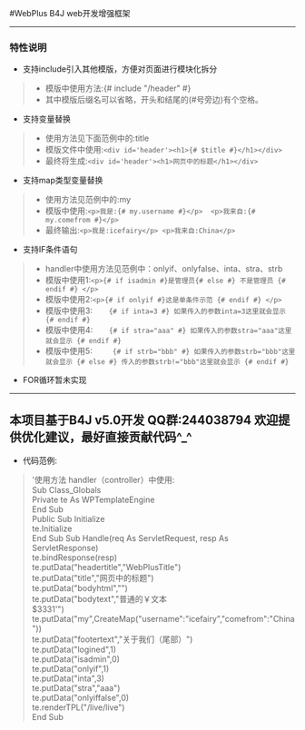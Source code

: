#WebPlus B4J web开发增强框架

---
### 特性说明
* 支持include引入其他模版，方便对页面进行模块化拆分
> * 模版中使用方法:{# include "/header" #}
> * 其中模版后缀名可以省略，开头和结尾的(#号旁边)有个空格。

* 支持变量替换  
> * 使用方法见下面范例中的:title
> * 模版文件中使用:`<div id='header'><h1>{# $title #}</h1></div>`<br>
> * 最终将生成:`<div id='header'><h1>网页中的标题</h1></div>`

* 支持map类型变量替换
> * 使用方法见范例中的:my
> * 模版中使用:`<p>我是:{# my.username #}</p>  <p>我来自:{# my.comefrom #}</p>`  
> * 最终输出:`<p>我是:icefairy</p>
    <p>我来自:China</p>`

* 支持IF条件语句  
> * handler中使用方法见范例中：onlyif、onlyfalse、inta、stra、strb  
> * 模版中使用1:`<p>{# if isadmin #}是管理员{# else #}
    	不是管理员
	{# endif #}
	</p>`
> * 模版中使用2:`<p>{# if onlyif #}这是单条件示范
    {# endif #}
	</p>`
> * 模版中使用3:`    {# if inta=3 #}
	如果传入的参数inta=3这里就会显示
	{# endif #}`
> * 模版中使用4:`    {# if stra="aaa" #}
    如果传入的参数stra="aaa"这里就会显示
	{# endif #}`
> * 模版中使用5:`     {# if strb="bbb" #}
	如果传入的参数strb="bbb"这里就会显示
	{# else #}
	传入的参数strb!="bbb"这里就会显示
	{# endif #}`
* FOR循环暂未实现

---
本项目基于B4J v5.0开发
QQ群:244038794
欢迎提供优化建议，最好直接贡献代码^_^
---
* 代码范例:
> '使用方法 handler（controller）中使用:   
Sub Class_Globals  
    Private te As WPTemplateEngine  
End Sub  
Public Sub Initialize  
    te.Initialize  
End Sub 
Sub Handle(req As ServletRequest, resp As ServletResponse)  
    te.bindResponse(resp)  
	te.putData("headertitle","WebPlusTitle")  
	te.putData("title","网页中的标题")  
	te.putData("bodyhtml","<script>al1ert('test');</script>")  
	te.putData("bodytext","普通的￥文本<br />$3331'")  
	te.putData("my",CreateMap("username":"icefairy","comefrom":"China"))  
	te.putData("footertext","关于我们（尾部）")  
	te.putData("logined",1)  
	te.putData("isadmin",0)  
	te.putData("onlyif",1)  
	te.putData("inta",3)  
	te.putData("stra","aaa")  
	te.putData("onlyiffalse",0)  
	te.renderTPL("/live/live")  
End Sub  
